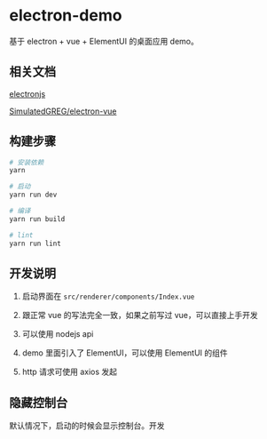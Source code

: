 # electron-demo

基于 electron + vue + ElementUI 的桌面应用 demo。

## 相关文档

[electronjs](https://www.electronjs.org/)

[SimulatedGREG/electron-vue](https://github.com/SimulatedGREG/electron-vue)

## 构建步骤

``` bash
# 安装依赖
yarn

# 启动
yarn run dev

# 编译
yarn run build

# lint
yarn run lint
```

## 开发说明

1. 启动界面在 `src/renderer/components/Index.vue`

2. 跟正常 vue 的写法完全一致，如果之前写过 vue，可以直接上手开发

3. 可以使用 nodejs api

4. demo 里面引入了 ElementUI，可以使用 ElementUI 的组件

5. http 请求可使用 axios 发起


## 隐藏控制台

默认情况下，启动的时候会显示控制台。开发
